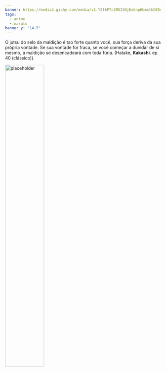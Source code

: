 ```yaml
---
banner: https://media3.giphy.com/media/v1.Y2lkPTc5MGI3NjExbnp6bmxtbDE5cHZ3eTdsbjR2cGM4cnFsNmVuYW4waHQ5OGw3Z3B1ciZlcD12MV9pbnRlcm5hbF9naWZfYnlfaWQmY3Q9Zw/6spqQaNoUZxf2/giphy.gif
tags:
  - anime
  - naruto
banner_y: "14.5"
---
```

O jutsu do selo da maldição é tao forte quanto você, sua força deriva da sua própria vontade. Se sua vontade for fraca, se você começar a duvidar de si mesmo, a maldição se desencadeará com toda fúria. (Hatake, **Kakashi**. ep. 40 (clássico)).

<img src="https://i.pinimg.com/736x/65/52/ca/6552ca3b80bc631829a6967a561c8408.jpg" alt="placeholder" width="50%" height="50%">

